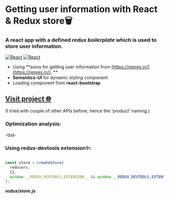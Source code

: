 # Getting user information with React & Redux store🗑️

### A react app with a defined *redux boilerplate* which is used to store user information. 
<a href="#"><img alt="React" src="https://img.shields.io/badge/React%20-%2320232a.svg?logo=react&logoColor=%2361DAFB"></a>
<a href="#"><img alt="React" src="https://img.shields.io/badge/Redux%20-black.svg?logo=redux&logoColor=purple"></a>

- Using **axios for getting user information from [https://reqres.in/](https://reqres.in/). **
- **Semantics-UI** for dynamic styling component 
- Loading component from **react-bootstrap** 

## [Visit project 🌐](https://the-awesome-aishanipach-site.netlify.app/)

(I tried with couple of other APIs before, hence the 'product' naming.)

### Optimization analysis:
-tbd-

### Using redux-devtools extension✨:
``` javascript

const store = createStore(
  reducers,
  {},
  window.__REDUX_DEVTOOLS_EXTENSION__ && window.__REDUX_DEVTOOLS_EXTENSION__()
);
```
***redux/store.js***

